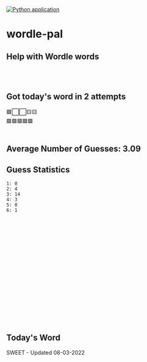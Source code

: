 [![Python application](https://github.com/schleising/wordle-pal/actions/workflows/python-app.yml/badge.svg)](https://github.com/schleising/wordle-pal/actions/workflows/python-app.yml)
# wordle-pal
## Help with Wordle words
</br>
</br>

## Got today's word in 2 attempts</br>
🟩⬜⬜🟨🟨\
🟩🟩🟩🟩🟩\
</br>
## Average Number of Guesses: 3.09</br>
## Guess Statistics</br>
    1: 0
    2: 4
    3: 14
    4: 3
    5: 0
    6: 1
</br>
</br>
</br>
</br>
</br>
</br>
</br>
</br>
</br>
</br>
</br>
</br>
</br>
</br>
</br>
</br>

## Today's Word
SWEET - Updated 08-03-2022
